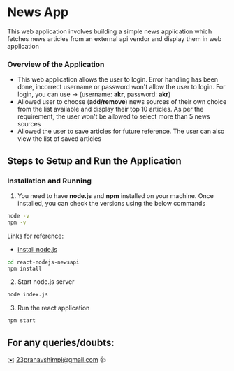 # News App

This web application involves building a simple news application which fetches news articles from an external api vendor and display them in web application

### Overview of the Application
* This web application allows the user to login. Error handling has been done, incorrect username or password won't allow the user to login. For login, you can use -> (username: **akr**, password: **akr**)
* Allowed user to choose (**add/remove**)  news sources of their own choice from the list available and display their top 10 articles. As per the requirement, the user won't be allowed to select more than 5 news sources
* Allowed the user to save articles for future reference. The user can also view the list of saved articles



## Steps to Setup and Run the Application

### Installation and Running
1. You need to have **node.js** and **npm** installed on your machine. Once installed, you can check the versions using the below commands

```sh
node -v
npm -v
```
Links for reference:
* [install node.js](https://nodejs.org/en/download/)


```sh
cd react-nodejs-newsapi
npm install
```

2. Start node.js server

```sh
node index.js
```

3. Run the react application

```sh
npm start
```
## For any queries/doubts:

:envelope: 23pranavshimpi@gmail.com :thumbsup:

